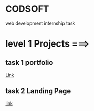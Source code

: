 # CODSOFT
web development internship task
# level 1 Projects ===>
## task 1 portfolio
<a href="https://vaibhavtalkhande.github.io/CodeSoftPortfolio/">Link</a>
## task 2 Landing Page
<a href="https://vaibhavtalkhande.github.io/CODSOFT-LANDINGPAGE/">link</a>
